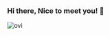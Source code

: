 ### Hi there, Nice to meet you! 👋

<img src="https://github-readme-stats.vercel.app/api/top-langs?username=vidyasrimani&show_icons=true&locale=en&layout=compact&theme=chartreuse-dark" alt="ovi" />

<!--
**vidyasrimani/vidyasrimani** is a ✨ _special_ ✨ repository because its `README.md` (this file) appears on your GitHub profile.


![Contribution](https://activity-graph.herokuapp.com/graph?username=vidyasrimani&theme=react-dark&hide_border=true&area=true)
Here are some ideas to get you started:

- 🔭 I’m currently working on ...
- 🌱 I’m currently learning ...
- 👯 I’m looking to collaborate on ...
- 🤔 I’m looking for help with ...
- 💬 Ask me about ...
- 📫 How to reach me: ...
- 😄 Pronouns: ...
- ⚡ Fun fact: ...
-->
